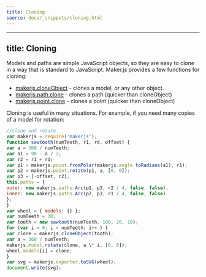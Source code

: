 ```yaml
---
title: Cloning
source: docs/_snippets/cloning.html
---
```


---
title: Cloning
---

Models and paths are simple JavaScript objects, so they are easy to clone in a way that is standard to JavaScript. Maker.js provides a few functions for cloning:

* [makerjs.cloneObject](/docs/api/index.html#cloneobject) - clones a model, or any other object.
* [makerjs.path.clone](/docs/api/modules/makerjs.path.html#clone) - clones a path (quicker than cloneObject)
* [makerjs.point.clone](/docs/api/modules/makerjs.point.html#clone) - clones a point (quicker than cloneObject)

Cloning is useful in many situations. For example, if you need many copies of a model for rotation:

```javascript
//clone and rotate
var makerjs = require('makerjs');
function sawtooth(numTeeth, r1, rd, offset) {
var a = 360 / numTeeth;
var a1 = 90 - a / 2;
var r2 = r1 + rd;
var p1 = makerjs.point.fromPolar(makerjs.angle.toRadians(a1), r1);
var p2 = makerjs.point.rotate(p1, a, [0, 0]);
var p3 = [-offset, r2];
this.paths = {
outer: new makerjs.paths.Arc(p1, p3, r2 / 4, false, false),
inner: new makerjs.paths.Arc(p2, p3, r1 / 4, false, false)
};
}
var wheel = { models: {} };
var numTeeth = 30;
var tooth = new sawtooth(numTeeth, 100, 20, 10);
for (var i = 0; i < numTeeth; i++ ) {
var clone = makerjs.cloneObject(tooth);
var a = 360 / numTeeth;
makerjs.model.rotate(clone, a \* i, [0, 0]);
wheel.models[i] = clone;
}
var svg = makerjs.exporter.toSVG(wheel);
document.write(svg);
```
